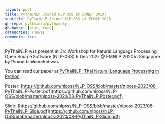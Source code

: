 ```yaml
---
layout: post
title: PyThaiNLP Joined NLP-0SS at EMNLP 2023!
subtitle: PyThaiNLP Joined NLP-0SS at EMNLP 2023!
gh-repo: pythainlp/pythainlp
gh-badge: [star, fork]
categories: [news]
comments: true
---
```


PyThaiNLP was present at 3rd Workshop for Natural Language Processing Open Source Software (NLP-OSS) 6 Dec 2023 @ EMNLP 2023 in Singapore by Peerat Limkonchotiwat.

You can read our paper at [PyThaiNLP: Thai Natural Language Processing in Python](https://aclanthology.org/2023.nlposs-1.4/).

Poster: [https://github.com/nlposs/NLP-OSS/blob/master/nlposs-2023/08-PyThaiNLP-Poster.pdf](https://github.com/nlposs/NLP-OSS/blob/master/nlposs-2023/08-PyThaiNLP-Poster.pdf)

Slide: [https://github.com/nlposs/NLP-OSS/blob/master/nlposs-2023/08-PyThaiNLP-Slide.pdf](https://github.com/nlposs/NLP-OSS/blob/master/nlposs-2023/08-PyThaiNLP-Slide.pdf)
